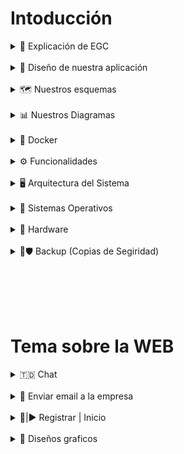 # Intoducción

<details>
  <summary>🚀 Explicación de EGC</summary>
Nuestra empresa, EGC (Enterprise Global Chat), ofrece un servicio de chat especializado en diversos sectores como informática, negocios, economía, entre otros. Los usuarios registrados pueden consultar sus dudas directamente con expertos. Nuestro objetivo es brindar soluciones rápidas y efectivas, tanto para usuarios individuales como para pequeñas empresas.
<br>
<br>
  
Nuestra plataforma compite con otras herramientas de mensajería, como Telegram, Skype, Discord, y más, especialmente en lo que respecta a la creación de grupos y redes de usuarios. Sin embargo, en nuestra plataforma, todos los chats son privados entre los usuarios conectados, permitiendo conversaciones directas y seguras.
<br>

Al registrarse en nuestra web, los usuarios podrán acceder a grupos creados por especialistas en sectores como informática, negocios, economía y otros, disponibles en modalidades públicas o privadas. Además, los usuarios podrán crear sus propios grupos de conversación para compartir información y resolver dudas con otros usuarios.
  
</details>
<br>








<details>
<summary>🎨 Diseño de nuestra aplicación</summary>


## Mockup

### Home:

* En la página de inicio tendríamos una imagen de fondo, y en la parte superior de la pestaña se mostraría el logo junto a tres enlaces que dirigirían a páginas donde hablaríamos sobre nosotros, nuestra seguridad y soporte técnico, así como al inicio de sesión. Además, contaríamos con un footer que incluiría los logotipos de nuestras redes sociales.

![image](https://github.com/user-attachments/assets/7c5c27db-fa5a-4ce7-b655-c1a179c5a935)


### Sobre Nosotros:

* En la sección "Sobre nosotros", explicaríamos qué hace nuestra empresa, cuándo fue creada y qué ventajas ofrece en comparación con otros servicios de chat. También incluiríamos imágenes decorativas para mejorar la presentación.

![image](https://github.com/user-attachments/assets/4367be43-9c0b-4f62-b6b4-724a5508d5c5)


### Nuestra Seguridad:

* En la sección "Nuestra seguridad" explicaremos las medidas de seguridad que ofrecemos, sin entrar en detalles específicos.

![image](https://github.com/user-attachments/assets/941276f0-4848-47e5-897f-c80d1c07cc01)


### Soporte Técnico:

* En la sección de soporte técnico, los usuarios podrían ingresar su correo electrónico, describir el problema que tienen y hacer clic en un botón de "Enviar".

![image](https://github.com/user-attachments/assets/63f4c1c3-9c71-42d7-8b81-6e513d4a79f4)


### Chat:

* Este sería nuestro chat, con una lista a la izquierda que muestra nuestros contactos y amigos, y un buscador para encontrar a otros contactos.

![image](https://github.com/user-attachments/assets/6d88b906-7cba-4fa5-85a2-c13a1306e03a)


### Grupos:

* En el catálogo, el usuario podrá buscar temarios sobre ciberseguridad utilizando el buscador, y se le mostrarán diferentes temarios relacionados con el tema.

![image](https://github.com/user-attachments/assets/e68bcc31-368f-4f8c-a04e-0e3e9245ff63)


### Crear Grupo:

* En "Crear catálogo", el usuario podrá subir una imagen, añadir un título y un texto, y deberá ingresar su nombre de usuario en un apartado. Al final, tendrá un botón para crear el catálogo.

![image](https://github.com/user-attachments/assets/12724ed0-f878-4d0b-bd73-a0c204ee2e36)

### Registro:

* Así es como se vería la sección donde se registrarían nuestros usuarios. En el formulario de registro, el usuario deberá ingresar su nombre, primer apellido, un nombre de usuario, su correo electrónico, número de teléfono y una contraseña, la cual deberá confirmar nuevamente.

![image](https://github.com/user-attachments/assets/587a3bd2-9e8c-4737-8d00-9a2e71e7e9d7)


### Inicio Sesión:

* Así es como se vería nuestro inicio de sesión. El usuario solo deberá ingresar su correo electrónico y contraseña.

![image](https://github.com/user-attachments/assets/37ec7c4c-e221-415c-9b8d-cca2adff63e8)

<br>

## Gamma de colores + Logo

### Nuestra gamma de colores:

![image](https://github.com/user-attachments/assets/c999e1eb-701f-43bd-8a99-e5fd0f23e867)

### Nuestro Logo:

![ECS](https://github.com/user-attachments/assets/6ba6de8e-952c-4265-9db4-ab254b4884f4)![image](https://github.com/user-attachments/assets/03bae469-1db6-44f0-bc5f-c439e731b600)


</details>
<br>










<details>
<summary>🗺️ Nuestros esquemas</summary>
De momento este es nuestro esquema de nuestra web EGC:

![image](https://github.com/user-attachments/assets/d29a31b2-477b-47cb-b0c9-4ed494235236)

De momento este es nuestro esquema de la bbdd de EGC:

![image](https://github.com/user-attachments/assets/238fc073-fcfb-4ff9-98d6-5fb9bc589641)

</details>
<br>


<details>
<summary>📊 Nuestros Diagramas</summary>

**Diagrama de RED**

![image](https://github.com/user-attachments/assets/575cc38e-2fde-4cbe-a35d-f735b1ca5bf2)

**Diagrama de BBDD**

![image](https://github.com/user-attachments/assets/9c0d2cf5-3e4d-4817-a4f3-1303068c33a2)

</details>
<br>





<details>
<summary>🐋 Docker</summary>

# ¿Que es el Docker?

Docker es una plataforma que permite crear, distribuir y ejecutar aplicaciones en contenedores. Un contenedor es un entorno ligero y portátil que incluye todo lo necesario para ejecutar un software, como código, bibliotecas y dependencias, asegurando que funcione igual en cualquier sistema. Docker facilita la gestión y escalabilidad de aplicaciones, optimizando el uso de recursos y mejorando la eficiencia en desarrollo y despliegue. Se basa en imágenes preconfiguradas y permite automatizar procesos, haciéndolo ideal para entornos de desarrollo, pruebas y producción en la nube o servidores locales.

![image](https://github.com/user-attachments/assets/c191ed6f-5e29-40d3-87d6-49e7c332e7da)



# Que ventajas y descentajas da el Docker


## Ventajas✅

· **Portabilidad de contenedores**: Los contenedores funcionan igual en cualquier sistema con Docker instalado.

· **Eficiencia**: Consume menos recursos que las máquinas virtuales porque comparte el sistema operativo.

· **Escalabilidad**: Facilita la gestión y despliegue de múltiples instancias de aplicaciones.

· **Rápido despliegue**: Permite automatizar e implementar aplicaciones en segundos.

· **Aislamiento**: Evita conflictos entre dependencias de diferentes aplicaciones.



## Desventajas❌

· **Rendimiento**: Puede ser menos eficiente que una ejecución nativa.

· **Persistencia de datos**: Manejo de almacenamiento más complejo.

· **Seguridad**: Comparte el kernel del host, lo que puede generar vulnerabilidades.



  
# Introducción a la instalación de la web

Guardamos el contenido de la página web en una carpeta llamada web y la comprimimos en un archivo zip. Luego, la exportaremos a la máquina Alpine desde cmd utilizando el siguiente comando:

![image](https://github.com/user-attachments/assets/12bb95df-3edd-4466-9dd6-deb9006288c3)


Para descomprimir la carpeta que hemos exportado, utilizaremos el comando unzip. Luego, creamos una carpeta llamada **rbooks** donde almacenaremos la carpeta web que hemos descomprimido. Será necesario mover la carpeta web dentro de la carpeta **rbooks**.


Accedemos a la carpeta **rbooks** y creamos las siguientes subcarpetas que mostraremos a continuación:

![image](https://github.com/user-attachments/assets/8321eee2-4f73-4e67-9cb4-78866dbcaa43)


Dentro de la carpeta **nginx**, creamos un archivo llamado **default.conf** y le añadimos el siguiente código:

![image](https://github.com/user-attachments/assets/90ee82b1-20dc-441f-b3be-433fbe1ac5a4)


Una vez hecho esto, salimos de la carpeta **nginx** y, dentro de **rbooks**, creamos un nuevo archivo llamado **docker-compose.yml**. A continuación, en el archivo **docker-compose.yml**, aseguramos que el servicio **phpfpm** utilice el *Dockerfile* para construir la imagen personalizada. En lugar de usar la imagen **php:8-fpm-alpine** directamente, debemos indicar que se debe construir la imagen utilizando el *Dockerfile*.

```
services:
  # PHP service
  phpfpm:
    build:
      context: .
      dockerfile: Dockerfile   # Usa el Dockerfile personalizado
    container_name: phpfpm
    working_dir: /var/www/rbooks
    ports:
      - "9000:9000"
    volumes:
      - './web:/var/www/rbooks'
    environment:
      PHP_INI_DIR: /usr/local/etc/php
    restart: always
    networks:
      - netweb

  # Nginx service
  nginx:
    image: nginx:alpine
    container_name: nginx
    ports:
      - "8082:80"
    working_dir: /etc/nginx
    volumes:
      - './web:/var/www/rbooks'
      - './nginx/default.conf:/etc/nginx/conf.d/default.conf'
      - './nginx/:/var/log/nginx/'
    restart: always
    networks:
      - netweb

  # MySQL database service
  db:
    image: mysql
    container_name: miDB
    ports:
      - "3306:3306"
    environment:
      MYSQL_ROOT_PASSWORD: 1234
    volumes:
      - './mysql:/var/lib/mysql'
      - './sql:/db'
    networks:
      - netweb

  # PHPMYADMIN
  phpmyadmin:
    image: phpmyadmin
    container_name: miphpmyadmin
    environment:
      PMA_ARBITRARY: 1
      PMA_HOST: db  # Conectar phpMyAdmin al contenedor "db" (MySQL)
    ports:
      - "81:80"
    networks:
      - netweb

networks:
  netweb:
    driver: bridge

```


A continuación, crearemos el archivo **Dockerfile** y añadiremos el siguiente código para que funcione:

![image](https://github.com/user-attachments/assets/fdf3e8b4-c8e5-4f59-8688-1e79b32abbb1)


Este comando permite forzar la recreación de los contenedores en el **docker**.

![image](https://github.com/user-attachments/assets/152d72fb-a268-4556-888d-92b322e7e909)


Si accedemos a **Portainer** y vamos a la sección de **Contenedores**, podemos ver que se ha creado de forma correcta.

![image](https://github.com/user-attachments/assets/8b4ad89a-204d-4f24-87a1-d69f03bb1b1a)








Si accedemos al navegador y ponemos **http://100.77.20.22:8082**, podremos ver que hemos ingresado correctamente a la página web de RBooks.

![image](https://github.com/user-attachments/assets/574a6d8b-f4c5-4d1b-94d8-e1fc120731d3)


Ahora, debemos cargar la base de datos en **phpMyAdmin** para que las tablas se muestren correctamente y los registros funcionen en la página web. Para ello, accedemos a **http://100.77.20.22:81** en el navegador.
* Servidor --> miDB
* Usuario --> root
* Contraseña --> 1234
 
![image](https://github.com/user-attachments/assets/c53a9069-f0ab-4231-a811-68cecc4c103c)


Creamos la base de datos con el nombre **rbooks**.

![image](https://github.com/user-attachments/assets/04b92b6c-414e-4112-bf8d-d7967d416278)


Para poder importar el archivo **sql** en **phpMyAdmin**, debemos ingresar en la base de datos **rbooks**, hacer clic en *Importar*, seleccionar el archivo **bbdd-rbooks.sql** y luego hacer clic en el botón *Importar*.

![image](https://github.com/user-attachments/assets/2c2f841b-84cb-4e38-a4b2-d93207c67853)


A continuación, accedemos al archivo **conexion_be.php**, que se encuentra en la ruta ***web/php_in-sing/conexion_be.php***, y modificamos la dirección de la base de datos para establecer la conexión entre la página web y la base de datos.

![image](https://github.com/user-attachments/assets/89863329-095d-4ba2-a6ff-69adf2947224)

<br>
<br>
<br>

# Las mejoras que hemos añadido

Estos son los comandos que le hemos puesto en el archivo **docker-compose.yml**.

<br>
<br>

## context: .

•	Define el directorio base donde Docker buscará los archivos necesarios para construir la imagen.

•	En este caso, el **.** (punto) indica que el contexto de construcción es el directorio donde se encuentra el archivo docker-compose.yml.


## dockerfile: Dockerfile

•	Indica al Docker qué archivo usar para construir la imagen. En este caso, se usará el Dockerfile que está en el contexto definido arriba (.).

•	Permite personalizar la imagen en lugar de usar una predefinida.



## PHP_INI_DIR: /usr/local/etc/php

Define la variable de entorno PHP_INI_DIR, que indica la ubicación del archivo de configuración de PHP (php.ini) dentro del contenedor.

<br>
<br>

## Dockerfile Vs docker-compose
![image](https://github.com/user-attachments/assets/7dbc6d20-f0fb-4d98-9a43-3b748478d106)



## Dockerfile

### 1️⃣ FROM php:8-fpm-alpine

```
FROM php:8-fpm-alpine
```

Define la imagen base como php:8-fpm-alpine.



### 2️⃣ Instalación de dependencias y extensiones

```
RUN apk add --no-cache libpng-dev libjpeg-turbo-dev libwebp-dev \
    && docker-php-ext-install mysqli pdo pdo_mysql
```

Usa apk add --no-cache para instalar dependencias en Alpine Linux:

•	libpng-dev, libjpeg-turbo-dev, libwebp-dev: Bibliotecas necesarias para manipulación de imágenes en PHP.


Luego, instala extensiones de PHP con docker-php-ext-install:

•	mysqli: Extensión para conectarse a bases de datos MySQL.

•	pdo y pdo_mysql: Permiten usar PDO (PHP Data Objects) con MySQL.




### 3️⃣ (Opcional) Ajustar php.ini para habilitar mysqli

```
# RUN echo "extension=mysqli.so" >> /usr/local/etc/php/conf.d/docker-php-ext-mysqli.ini
```

Agrega manualmente la línea **extension=mysqli.so** al archivo de configuración de PHP. Se usará cuando PHP no detecta automáticamente la extensión mysqli.


🔹 ¿Cuándo usarlo?

Si mysqli no se activa correctamente después de instalarlo con docker-php-ext-install para asegurar de que PHP cargue la extensión en cada inicio.







</details>
<br>








<details>
<summary>⚙️ Funcionalidades</summary>
Funcionalidades que vamos a implementar:

- Funcionalidades de Registro e inicio de sesión.(Víctor)
- Que los usuarios puedan tener contactos o conversación con técnicos informáticos.(Hugo)
- Los usuarios pueden crear una tabla de técnicos informáticos. (Víctor)


Seguridad (en función de vuestro proyecto):

- MySQL (crear más de un usuario, securizar la DB, triggers)
- Protección de código fuente
- toda la parte de monitorización y seguridad que vais a implementar
</details>
<br>



<details>
<summary>🖥️ Arquitectura del Sistema</summary>
Estos seran los componentes de tecnología que utilizaremos en el sistema:
  
- NGINX:
  
  Servidor web y proxy inverso, muy eficiente en gestionar tráfico y carga.

  
- No MySQL:

  Base de datos relacional para almacenar y gestionar datos.

  
- PHP / HTML / CSS / JS:
  - PHP:

    Lenguaje de programación del lado del servidor.

    
  - HTML:

    Lenguaje para estructurar contenido web.

    
  - CSS:

    Estilos y diseño web.

    
  - JS:
  
    Lenguaje para interactividad en el navegador.

    
    
- Bind9:

  Servidor DNS que resuelve nombres de dominio a direcciones IP.

  
- Docker:

  Plataforma para crear y gestionar contenedores de aplicaciones.

  
- jabberd:

  Servidor de mensajería instantánea basado en XMPP.
  
  
- Composer:

  Herramienta para gestionar dependencias en PHP.
  
  
- WebSocket:

  Protocolo para comunicación en tiempo real entre cliente y servidor.
  
  
- IPTables:

  Firewall en Linux para controlar el tráfico de red.
  

</details>
<br>




<details>
<summary>🐧 Sistemas Operativos</summary>

Estos son los Sistemas Operativos que vamos a implementar en la Maquina virtuales.


- Ubuntu Server
  
- Alpine (Docker)

- Firewall


  
</details>
<br>




<details>
<summary>🔲 Hardware</summary>

Todas las VM tienen la misma capacidad de memoria RAM, CPU y disco duro, menos la VM Docker.

MV:
- RAM --> 2 GB
- CPU --> 1 (1 socket & 1 cores)
- HD --> 14 GB
<br>

MV Docker:
- RAM --> 4 GB
- CPU --> 4 (2 sockets & 2 cores)
- HD --> 60 GB

  
</details>
<br>



<details>
<summary>📄🛡️ Backup (Copias de Segiridad)</summary>

**https://www.incibe.es/sites/default/files/contenidos/guias/guia-copias-de-seguridad.pdf**
  
# ¿Qué es una copia de seguridad y que importancia tiene?

Una copia de seguridad es un proceso que permite duplicar y almacenar información con el fin de recuperarla en caso de pérdida o fallo del sistema. En el ámbito empresarial, resulta fundamental para garantizar la continuidad del negocio y mantener la confianza de los clientes. Forma parte de los planes de seguridad y contingencia, asegurando la protección, disponibilidad y recuperación de los datos de manera eficiente y periódica.

Imagina que tienes un cuaderno en el que anotas información crucial para tu escuela. Si lo pierdes o se daña, toda esa información desaparecería, lo que sería un gran problema. Lo mismo ocurre con los datos de un negocio: si no se cuenta con una copia de seguridad, cualquier fallo, error humano o ciberataque podría ocasionar la pérdida definitiva de información valiosa.
Por ello, realizar copias de seguridad regularmente es esencial. Es como tener una segunda versión de tu cuaderno guardada en un lugar seguro, lista para ser utilizada en caso de emergencia, evitando así pérdidas irreparables y garantizando la estabilidad de la información.


# ¿Qué copias de seguridad hariamosa?
Para definir qué información debe incluirse en las copias de seguridad, primero es necesario realizar un inventario de activos y clasificar los datos según su importancia para el negocio. Esta clasificación nos permitirá priorizar la protección de la información crítica y definir estrategias adecuadas de respaldo:

* Confidencialidad: (confidencial, interna, pública).

* Utilidad: (clientes, ventas, personal).

* Impacto: (daño de imagen, consecuencias legales, económicas, paralización de la actividad).

Esto ayuda a establecer medidas de seguridad y decidir qué información proteger, como datos de clientes, ventas o personal, y su frecuencia de respaldo.


# ¿Qué estrategias seguiríamos?
Para garantizar la seguridad y disponibilidad de nuestros datos, aplicaremos la estrategia 3-2-1 de copias de seguridad, una de las mejores prácticas en la gestión de respaldos. Su objetivo es diversificar el almacenamiento de las copias para minimizar el riesgo de pérdida de información y asegurar la posibilidad de recuperación en caso de fallo. Sus principios clave son:

* 3 copias: Mantener tres versiones de cada archivo importante: el original y al menos dos copias de respaldo.
* 2 soportes diferentes: Almacenar las copias en al menos dos tipos de medios distintos (por ejemplo, un disco duro externo y almacenamiento en la nube) para mitigar riesgos como fallos mecánicos o corrupción de datos.
* 1 copia fuera de la empresa: Guardar al menos una copia en una ubicación externa (como un servicio de almacenamiento en la nube) para proteger la información ante desastres físicos, robos o ciberataques en la infraestructura local.

Ejemplo práctico
Si trabajamos con un archivo crítico llamado "listadoproveedores.ots", podríamos aplicar la estrategia 3-2-1 de la siguiente manera:

* Archivo original: Se almacena en el equipo principal donde se trabaja con él.
* Primera copia de seguridad: Se guarda en un disco duro externo o servidor NAS local.
* Segunda copia de seguridad: Se sube a un servicio de almacenamiento en la nube (cumpliendo también con la regla de "ubicación externa").


# ¿Dónde se van a ubicar las copias?

Por el momento, almacenaremos nuestras copias de seguridad en Google Drive y en discos duros externos como medida preventiva ante cualquier incidente inesperado, garantizando que siempre tengamos acceso a nuestros datos en caso de fallos o imprevistos.

Además, hemos decidido implementar un sistema de almacenamiento en la nube para reforzar aún más la seguridad y disponibilidad de la información. Actualmente, estamos en proceso de evaluación y configuración de este servicio, asegurándonos de elegir la mejor opción en términos de fiabilidad, cifrado y accesibilidad.

También crearemos una máquina virtual en Proxmox que funcionará como servidor central para almacenar toda la información, bases de datos y código fuente de nuestro proyecto. Además, configuraremos copias de seguridad automatizadas y medidas de seguridad como firewalls y cifrado para garantizar la integridad y protección de los datos.


# Esto sera la información que copiaremos para asegurar nuestro proyecto:

* Base de Datos: La información de los usuarios y datos críticos de la empresa deben resguardarse con la mayor frecuencia posible. Un respaldo frecuente y seguro es clave para evitar pérdidas de información valiosa.

* DNS: El DNS es fundamental para el funcionamiento de los servicios en línea, asegurando que los dominios estén correctamente direccionados. Un backup del DNS garantiza que la infraestructura web siga operativa en caso de fallos.

* Código de la Web y Nginx: Resguardar el código fuente de la web junto con la configuración de Nginx es esencial para una rápida recuperación en caso de incidentes o ataques.

* Router: Mantener una copia de seguridad de la configuración del router es crucial para garantizar la conectividad de la red y facilitar su restauración en caso de fallas o modificaciones accidentales.



# Códigos del Backup

## Copias de seguridad
Hemos creado este script en Bash para automatizar el proceso de realizar una copia de seguridad cifrada de una carpeta en un sistema local y transferirla de forma segura a un servidor remoto. A continuación, os mostraremos que hace cada parte del codigo:

1. Creación de carpetas de log si no existe.
2. Redirigir salida estándar y errores al archivo de log.
3. Verificar conexión SSH con el destino.
4. Verificar si la carpeta de origen existe.
5. Crear carpeta temporal para los archivos cifrados.
6. Cifrar archivos manteniendo la estructura original.
7. Crear carpeta destino en el servidor remoto si no existe.
8. Enviar archivos cifrados al servidor remoto.
9. Limpiar archivos temporales.
10. Instrucciones para descifrar en el destino.

```
#!/bin/bash

# Configuración
USUARIO_DESTINO="hugo"
IP_DESTINO="192.168.6.10"
CARPETA_ORIGEN="/home/hugo/buckup/origen"
CARPETA_DESTINO="/home/hugo/destino"
CARPETA_TEMP="/tmp/backup_encrypt"
SCRIPT_DIR="$(dirname "$(realpath "$0")")"  # Obtiene la ruta del script
LOG_DIR="$SCRIPT_DIR/logs"
TIMESTAMP="$(date '+%H.%M_%d-%m-%Y')"  # Formato de fecha y hora
LOG_FILE="$LOG_DIR/backup_$TIMESTAMP.log"
CLAVE_CIFRADO="alumno"

# Crear carpeta de logs si no existe
mkdir -p "$LOG_DIR"

# Redirigir salida estándar y errores al archivo de log
exec >> "$LOG_FILE" 2>&1

echo "[$(date)] - Iniciando respaldo con cifrado..."

# Verificar conexión SSH con el destino
if ! nc -z "$IP_DESTINO" 22; then
    echo "[$(date)] - Error: No se puede conectar a $IP_DESTINO en el puerto 22."
    exit 1
fi

# Verificar si la carpeta de origen existe
if [ ! -d "$CARPETA_ORIGEN" ]; then
    echo "[$(date)] - Error: La carpeta de origen no existe: $CARPETA_ORIGEN"
    exit 1
fi

# Crear carpeta temporal para los archivos cifrados
mkdir -p "$CARPETA_TEMP"

# Cifrar archivos manteniendo la estructura original
echo "[$(date)] - Cifrando archivos..."
tar -czf - -C "$(dirname "$CARPETA_ORIGEN")" "$(basename "$CARPETA_ORIGEN")" | \
gpg --symmetric --cipher-algo AES256 --passphrase "$CLAVE_CIFRADO" --batch -o "$CARPETA_TEMP/backup.tar.gz.gpg"

# Crear carpeta destino en el servidor remoto si no existe
ssh "$USUARIO_DESTINO@$IP_DESTINO" "mkdir -p $CARPETA_DESTINO"

# Enviar archivos cifrados al servidor remoto
echo "[$(date)] - Enviando archivos cifrados..."
if rsync -avz -e "ssh -p 22" "$CARPETA_TEMP/backup.tar.gz.gpg" "$USUARIO_DESTINO@$IP_DESTINO:$CARPETA_DESTINO/"; then
    echo "[$(date)] - Respaldo cifrado enviado con éxito."
else
    echo "[$(date)] - Error: Fallo en la sincronización con rsync."
    exit 1
fi

# Limpiar archivos temporales
rm -rf "$CARPETA_TEMP"

# Instrucciones para descifrar en el destino
echo "[$(date)] - Para descifrar en el servidor destino, ejecutar:"
echo "  gpg --decrypt --passphrase \"$CLAVE_CIFRADO\" --batch $CARPETA_DESTINO/backup.tar.gz.gpg | tar -xz -C $CARPETA_DESTINO"

echo "[$(date)] - Respaldo finalizado."
```


## Recuperación de las copias de seguridad
Hemos creado este escript para recuperar copias de seguridad cifradas desde un servidor remoto y restaurarlas en una carpeta local. A continuación, se describe brevemente cómo funciona.

1. Crear carpeta de logs si no existe.
2. Redirigir salida estándar y errores al archivo de log.
3. Verificar conexión SSH con el servidor.
4. Verificar si la carpeta de destino existe en el servidor remoto.
5. Crear carpeta de recuperación si no existe.
6. Descargar copias desde el servidor remoto.
7. Descrifrar los archivos descargados.

```
#!/bin/bash

# Configuración
USUARIO_DESTINO="hugo"
IP_DESTINO="192.168.6.10"
CARPETA_DESTINO="/home/hugo/destino"
CARPETA_RECUPERACION="/home/hugo/buckup/recuperacion_copias"
CLAVE_CIFRADO="alumno"  # La clave para descifrar
SCRIPT_DIR="$(dirname "$(realpath "$0")")"  # Ubicación del script
LOG_DIR="$SCRIPT_DIR/log_recuperacion"  # Nueva carpeta de logs
TIMESTAMP="$(date '+%H.%M_%d-%m-%Y')"
LOG_FILE="$LOG_DIR/recuperacion_$TIMESTAMP.log"

# Crear carpeta de logs si no existe
mkdir -p "$LOG_DIR"

# Redirigir salida estándar y errores al archivo de log
exec >> "$LOG_FILE" 2>&1

echo "[$(date)] - Iniciando recuperación de backups..."
echo "[$(date)] - El script se está ejecutando desde: $SCRIPT_DIR"

# Verificar conexión SSH con el servidor
echo "[$(date)] - Comprobando conexión SSH..."
if ! ssh -q -o ConnectTimeout=5 "$USUARIO_DESTINO@$IP_DESTINO" exit; then
    echo "[$(date)] - Error: No se puede conectar a $IP_DESTINO mediante SSH."
    exit 1
fi

# Verificar si la carpeta de destino existe en el servidor remoto
echo "[$(date)] - Verificando existencia de $CARPETA_DESTINO en el servidor..."
if ! ssh "$USUARIO_DESTINO@$IP_DESTINO" "[ -d '$CARPETA_DESTINO' ]"; then
    echo "[$(date)] - Error: La carpeta destino no existe en el servidor remoto."
    exit 1
fi

# Crear carpeta de recuperación si no existe
echo "[$(date)] - Creando carpeta de recuperación en $CARPETA_RECUPERACION..."
if ! mkdir -p "$CARPETA_RECUPERACION"; then
    echo "[$(date)] - Error: No se pudo crear $CARPETA_RECUPERACION. Verifica permisos."
    exit 1
fi

# Descargar copias desde el servidor remoto
echo "[$(date)] - Descargando backups desde $CARPETA_DESTINO..."
if rsync -avz -e "ssh -p 22" "$USUARIO_DESTINO@$IP_DESTINO:$CARPETA_DESTINO/" "$CARPETA_RECUPERACION/"; then
    echo "[$(date)] - Backups recuperados con éxito en $CARPETA_RECUPERACION."
else
    echo "[$(date)] - Error: Fallo en la recuperación con rsync."
    exit 1
fi

# Descrifrar los archivos descargados
echo "[$(date)] - Desencriptando archivos..."
for archivo in "$CARPETA_RECUPERACION"/*.tar.gz.gpg; do
    if [ -f "$archivo" ]; then
        echo "[$(date)] - Desencriptando $archivo..."
        gpg --quiet --batch --yes --passphrase "$CLAVE_CIFRADO" --decrypt "$archivo" | tar -xz -C "$CARPETA_RECUPERACION"
        if [ $? -eq 0 ]; then
            echo "[$(date)] - Archivo $archivo descifrado con éxito."
            rm -f "$archivo"  # Eliminar el archivo cifrado después del descifrado
        else
            echo "[$(date)] - Error al descifrar el archivo $archivo."
            exit 1
        fi
    else
        echo "[$(date)] - No se encontraron archivos cifrados para descifrar en $CARPETA_RECUPERACION."
    fi
done

echo "[$(date)] - Proceso de recuperación finalizado correctamente."

```
<br>


## Autenticación SSH sin Contraseña para un Script

Para evitar que el script solicite una contraseña al ejecutar los comandos SSH y rsync, debes configurar la autenticación sin contraseña mediante claves SSH.


### Generar una clave SSH en el cliente



```
ssh-keygen -t rsa -b 4096 -f ~/.ssh/id_rsa -N ""

```

Esto generará un par de claves:

* ~/.ssh/id_rsa (clave privada)
* ~/.ssh/id_rsa.pub (clave pública)



### Copiar la clave pública al servidor destino

Usa el siguiente comando para copiar automáticamente la clave pública al servidor:

```
ssh-copy-id hugo@192.168.6.10

```

Si no tienes ssh-copy-id, puedes hacerlo manualmente con:

```
cat ~/.ssh/id_rsa.pub | ssh hugo@192.168.6.10 "mkdir -p ~/.ssh && cat >> ~/.ssh/authorized_keys && chmod 600 ~/.ssh/authorized_keys"

```

### Verificar la autenticación sin contraseña

Prueba iniciar sesión en el servidor sin que te pida la contraseña:

```
ssh hugo@192.168.6.10

```



## Recibir las copias a la carpeta destino

El comando sudo chown -R hugo:hugo /home/hugo/buckup cambia el propietario y el grupo de todos los archivos y subdirectorios dentro de /home/hugo/buckup al usuario hugo

```
sudo chown -R hugo: hugo /home/hugo/buckup

```

* sudo: Ejecuta el comando con privilegios de superusuario.

* chown: Cambia el propietario de un archivo o directorio.

* -R: Aplica el cambio de propietario de forma recursiva (a todos los archivos y subdirectorios dentro de /home/hugo/buckup).

* hugo:: Establece el usuario propietario como hugo y el grupo como hugo.

* /home/hugo/buckup: Especifica la carpeta a la que se aplicará el cambio.



El comando sudo chmod -R u+w /home/hugo/buckup otorga permisos de escritura al usuario propietario en todos los archivos y subdirectorios dentro de /home/hugo/buckup, recursivamente.

```
sudo chmod -R u+w /home/hugo/buckup

```

* sudo: Ejecuta el comando con privilegios de superusuario.

* chmod: Modifica los permisos de archivos o directorios.

* -R: Aplica los cambios de permisos recursivamente.

* -u+w: Agrega permiso de escritura (+w) al usuario propietario (u).

* /home/hugo/buckup: Carpeta a la que se aplicará el cambio.


</details>
<br>




<br><br><br>





















# Tema sobre la WEB

<details>
  <summary>🇹🇩 Chat</summary>
  
  # Chat Interface Concept
  
  https://codepen.io/emilcarlsson/pen/ZOQZaV
  
  ![image](https://github.com/user-attachments/assets/15b8bdd0-554e-4116-b73e-086db5766ed0)


  # 5 Живой чат / Live chat
  
  https://codepen.io/retyui/pen/zxGqPJ
  
  ![image](https://github.com/user-attachments/assets/12b26776-440e-474e-89f1-c7695ad79702)


  # Sidebar AdminLTE
  
  https://codepen.io/jasp402/pen/VrYzNw
  
  ![image](https://github.com/user-attachments/assets/bec42ba2-6cfc-4304-b220-cf128d50d4c9)


  # Material Messaging App Concept
  
  https://codepen.io/ThomasDaubenton/pen/QMqaBN
  
  ![image](https://github.com/user-attachments/assets/9b322906-8ead-4d2a-ba92-3e964af13b26)


  # Discord Mockup
  
  https://codepen.io/odensc/pen/vxpMPp
  
  ![image](https://github.com/user-attachments/assets/3d085bc8-4ab1-4b66-8061-8894e0c203a2)


</details>
<br>



<details>
  <summary>📧 Enviar email a la empresa</summary>
  
  # Responsive Contact Form
  
  https://codepen.io/wgnr/pen/ExKzNJ

  ![image](https://github.com/user-attachments/assets/5a7ec21a-ad85-4233-a0f6-54e7b55af226)


  

  ##



</details>
<br>



<details>
  <summary>📝|▶️ Registrar | Inicio</summary>
  
  # Responsive Registration Form
  
  https://codepen.io/anandaprojapati/pen/GmrwYE

  ![image](https://github.com/user-attachments/assets/29bfc20d-0d2a-4ef1-bdfb-7d361b2c3ae3)


  #



</details>
<br>




<details>
  <summary>🎨 Diseños graficos</summary>
  
  # 🔲 H Y P E R H E D R O N 🔲

  https://codepen.io/shshaw/pen/eGYZOe

  ![image](https://github.com/user-attachments/assets/1455a975-41b5-4e03-9d98-42e1d57146c8)



  # canvas base typeface

  https://codepen.io/ara_node/pen/DdNQqQ

  ![image](https://github.com/user-attachments/assets/5793e444-87d7-40be-80b9-172d0b93ea7d)


  # #Anonymous Hacker Portfolio

  https://codepen.io/Breekee/pen/QWjjdOQ
  
  ![image](https://github.com/user-attachments/assets/2443b86b-ee03-4f8a-92f5-4db8135efbd1)


  # Text Glitch

  https://codepen.io/alexr4/pen/BqVbLr

  ![image](https://github.com/user-attachments/assets/567ab563-e313-4e3b-9283-8133a3e4bfb2)


  #

</details>
<br>




